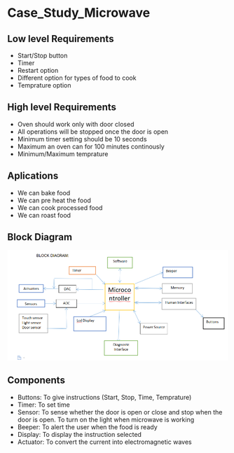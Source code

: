 # Case_Study_Microwave
## Low level Requirements
- Start/Stop button
- Timer 
- Restart option
- Different option for types of food to cook
- Temprature option

## High level Requirements
- Oven should work only with door closed
- All operations will be stopped once the door is open
- Minimum timer setting should be 10 seconds
- Maximum an oven can for 100 minutes continously
- Minimum/Maximum temprature

## Aplications
- We can bake food
- We can pre heat the food
- We can cook processed food
- We can roast food

## Block Diagram
![alt text](./Images/Block.png)

## Components
- Buttons: To give instructions (Start, Stop, Time, Temprature)
- Timer: To set time
- Sensor: To sense whether the door is open or close and stop when the door is open. To turn on the light when microwave is working
- Beeper: To alert the user when the food is ready
- Display: To display the instruction selected
- Actuator: To convert the current into electromagnetic waves

